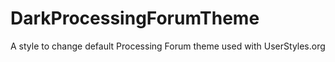 # DarkProcessingForumTheme
A style to change default Processing Forum theme used with UserStyles.org
